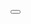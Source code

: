 <button id="logo-doodle-notifier" title="Click to view today's doodle"><div class="outer ball0"><div class="inner"></div></div><div class="outer ball1"><div class="inner"></div></div><div class="outer ball2"><div class="inner"></div></div><div class="outer ball3"><div class="inner"></div></div></button>
